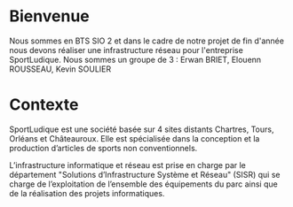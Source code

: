 # Bienvenue 
Nous sommes en BTS SIO 2 et dans le cadre de notre projet de fin d'année nous devons réaliser une infrastructure réseau pour l'entreprise SportLudique. Nous sommes un groupe de 3 : Erwan BRIET, Elouenn ROUSSEAU, Kevin SOULIER 


# Contexte

SportLudique est une société basée sur 4 sites distants Chartres, Tours, Orléans et Châteauroux. Elle est spécialisée dans la conception et la production d’articles de sports non conventionnels.

L’infrastructure informatique et réseau est prise en charge par le département "Solutions d’Infrastructure Système et Réseau" (SISR) qui se charge de l’exploitation de l’ensemble des équipements du parc ainsi que de la réalisation des projets informatiques.

